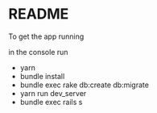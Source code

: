 # README

To get the app running

in the console run
* yarn
* bundle install
* bundle exec rake db:create db:migrate
* yarn run dev_server
* bundle exec rails s
